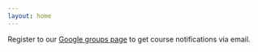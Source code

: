 ```yaml
---
layout: home
---
```

Register to our [Google groups page](https://groups.google.com/forum/#!forum/gp-id) to get course notifications via email.

